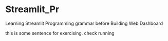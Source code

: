 # Streamlit_Pr
Learning Streamlit Programming grammar before Building Web Dashboard

this is some sentence for exercising. check running